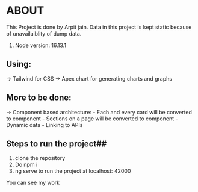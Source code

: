 # ABOUT #

This Project is done by Arpit jain. Data in this project is kept static because of unavailaiblity of dump data.

1. Node version: 16.13.1

## Using: ##
-> Tailwind for CSS
-> Apex chart for generating charts and graphs

## More to be done: ##
-> Component based architecture:
    - Each and every card will be converted to component
    - Sections on a page will be converted to component
    - Dynamic data
    - Linking to APIs


## Steps to run the project##
1. clone the repository
2. Do npm i
3. ng serve to run the project at localhost: 42000

You can see my work

